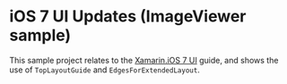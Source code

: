 iOS 7 UI Updates (ImageViewer sample)
================

This sample project relates to the [Xamarin.iOS 7 UI](https://docs.microsoft.com/xamarin/ios/platform/introduction-to-ios7/ios7-ui) guide, and shows the use of `TopLayoutGuide` and `EdgesForExtendedLayout`.

